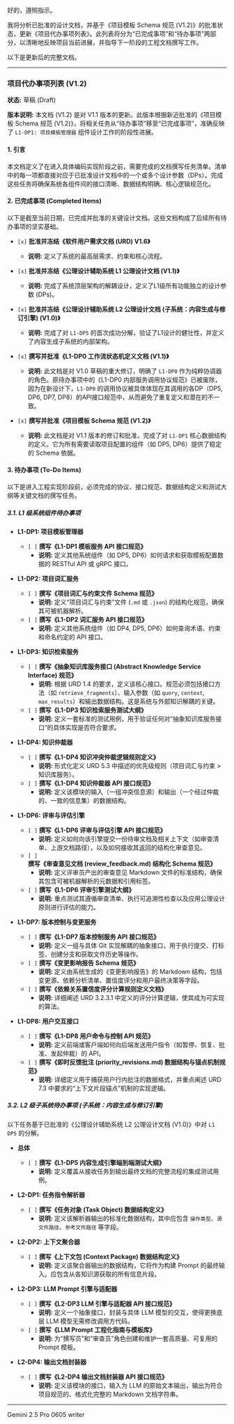 好的，遵照指示。

我将分析已批准的设计文档，并基于《项目模板 Schema 规范 (V1.2)》的批准状态，更新《项目代办事项列表》。此列表将分为“已完成事项”和“待办事项”两部分，以清晰地反映项目当前进展，并指导下一阶段的工程文档撰写工作。

以下是更新后的完整文档。

---

### **项目代办事项列表 (V1.2)**

**状态:** 草稿 (Draft)

**版本说明:** 本文档 (V1.2) 是对 V1.1 版本的更新。此版本根据新近批准的《项目模板 Schema 规范 (V1.2)》，将相关任务从“待办事项”移至“已完成事项”，准确反映了 `L1-DP1: 项目模板管理器` 组件设计工作的阶段性进展。

#### **1. 引言**

本文档定义了在进入具体编码实现阶段之前，需要完成的文档撰写任务清单。清单中的每一项都直接对应于已批准设计文档中的一个或多个设计参数（DPs）。完成这些任务将确保系统各组件间的接口清晰、数据结构明确、核心逻辑规范化。

#### **2. 已完成事项 (Completed Items)**

以下是截至当前日期，已完成并批准的关键设计文档。这些文档构成了后续所有待办事项的坚实基础。

*   `[x]` **批准并冻结《软件用户需求文档 (URD) V1.6》**
    *   **说明:** 定义了系统的最高层需求、约束和核心流程。

*   `[x]` **批准并冻结《公理设计辅助系统 L1 公理设计文档 (V1.1)》**
    *   **说明:** 完成了系统顶层架构的解耦设计，定义了L1级所有功能独立的设计参数 (DPs)。

*   `[x]` **批准并冻结《公理设计辅助系统 L2 公理设计文档 (子系统：内容生成与修订引擎) (V1.0)》**
    *   **说明:** 完成了对 `L1-DP5` 的首次成功分解，验证了L1设计的健壮性，并定义了内容生成子系统的内部架构。

*   `[x]` **撰写并批准《L1-DP0 工作流状态机定义文档 (V1.1)》**
    *   **说明:** 此文档是对 V1.0 草稿的重大修订，明确了 `L1-DP0` 作为纯粹协调器的角色。原待办事项中的《L1-DP0 内部服务调用协议规范》已被废除，因为在新设计下，`L1-DP0` 的调用协议被具体体现在其调用的各DP（DP5, DP6, DP7, DP8）的API接口规范中，从而避免了重复定义和潜在的不一致。

*   `[x]` **撰写并批准《项目模板 Schema 规范 (V1.2)》**
    *   **说明:** 此文档是对 V1.1 版本的修订和批准，完成了对 `L1-DP1` 核心数据结构的定义。它为所有需要读取项目配置的组件（如 DP5, DP6）提供了稳定的 Schema 依据。

#### **3. 待办事项 (To-Do Items)**

以下是进入工程实现阶段前，必须完成的协议、接口规范、数据结构定义和测试大纲等关键文档的撰写任务。

##### **3.1. L1 级系统组件待办事项**

*   **L1-DP1: 项目模板管理器**
    *   `[ ]` **撰写《L1-DP1 模板服务 API 接口规范》**
        *   **说明:** 定义其他系统组件（如 DP5, DP6）如何请求和获取模板配置数据的 RESTful API 或 gRPC 接口。

*   **L1-DP2: 项目词汇服务**
    *   `[ ]` **撰写《项目词汇与约束文件 Schema 规范》**
        *   **说明:** 定义“项目词汇与约束”文件 (`.md` 或 `.json`) 的结构化规范，确保其可被机器解析。
    *   `[ ]` **撰写《L1-DP2 词汇服务 API 接口规范》**
        *   **说明:** 定义其他系统组件（如 DP4, DP5, DP6）如何查询术语、约束和命名约定的 API 接口。

*   **L1-DP3: 知识检索服务**
    *   `[ ]` **撰写《抽象知识库服务接口 (Abstract Knowledge Service Interface) 规范》**
        *   **说明:** 根据 URD 1.4 的要求，定义该核心接口。规范必须包括接口方法（如 `retrieve_fragments`）、输入参数（如 `query`, `context`, `max_results`）和输出数据结构。这是系统与外部知识解耦的关键。
    *   `[ ]` **撰写《L1-DP3 知识检索服务测试大纲》**
        *   **说明:** 定义一套标准的测试用例，用于验证任何对“抽象知识库服务接口”的具体实现是否符合要求。

*   **L1-DP4: 知识仲裁器**
    *   `[ ]` **撰写《L1-DP4 知识冲突仲裁逻辑规则定义》**
        *   **说明:** 形式化定义 URD 5.3 中描述的优先级规则（项目词汇与约束 > 知识库服务）。
    *   `[ ]` **撰写《L1-DP4 知识仲裁器 API 接口规范》**
        *   **说明:** 定义该模块的输入（一组冲突信息源）和输出（一个经过仲裁的、一致的信息集）的数据结构。

*   **L1-DP6: 评审与评估引擎**
    *   `[ ]` **撰写《L1-DP6 评审与评估引擎 API 接口规范》**
        *   **说明:** 定义如何向该引擎提交一份待审文档及相关上下文（如审查清单、上游文档路径），以及如何接收其返回的结构化审查意见。
    *   `[ ]` **撰写《审查意见文档 (review_feedback.md) 结构化 Schema 规范》**
        *   **说明:** 定义评审员产出的审查意见 Markdown 文件的标准结构，确保其包含可被机器解析的元数据和引用标签。
    *   `[ ]` **撰写《L1-DP6 评审引擎测试大纲》**
        *   **说明:** 重点测试其遵循审查清单、执行可追溯性检查以及应用公理设计原则进行评估的能力。

*   **L1-DP7: 版本控制与变更服务**
    *   `[ ]` **撰写《L1-DP7 版本控制服务 API 接口规范》**
        *   **说明:** 定义一组与具体 Git 实现解耦的抽象接口，用于执行提交、打标签、创建分支和获取文件历史等操作。
    *   `[ ]` **撰写《变更影响报告 Schema 规范》**
        *   **说明:** 定义由系统生成的《变更影响报告》的 Markdown 结构，包括变更源、依赖分析清单、置信度评分和用户最终决策等字段。
    *   `[ ]` **撰写《依赖关系置信度评分计算规则定义文档》**
        *   **说明:** 详细阐述 URD 3.2.3.1 中定义的评分计算逻辑，使其成为可实现的算法。

*   **L1-DP8: 用户交互接口**
    *   `[ ]` **撰写《L1-DP8 用户命令与控制 API 规范》**
        *   **说明:** 定义前端或客户端如何向后端发送用户指令（如暂停、恢复、批准、发起仲裁）的 API。
    *   `[ ]` **撰写《即时反馈批注 (priority_revisions.md) 数据结构与锚点机制规范》**
        *   **说明:** 详细定义用于捕获用户行内批注的数据格式，并重点阐述 URD 7.3 中要求的“上下文片段锚点”机制的实现逻辑。

##### **3.2. L2 级子系统待办事项 (子系统：内容生成与修订引擎)**

以下任务基于已批准的《公理设计辅助系统 L2 公理设计文档 (V1.0)》中对 `L1 DP5` 的分解。

*   **总体**
    *   `[ ]` **撰写《L1-DP5 内容生成引擎端到端测试大纲》**
        *   **说明:** 定义覆盖从接收任务到输出最终文档的完整流程的集成测试用例。

*   **L2-DP1: 任务指令解析器**
    *   `[ ]` **撰写《任务对象 (Task Object) 数据结构定义》**
        *   **说明:** 定义该解析器输出的标准化数据结构，其中应包含 `操作类型`、`源文件路径`、`参考文件路径` 等字段。

*   **L2-DP2: 上下文聚合器**
    *   `[ ]` **撰写《上下文包 (Context Package) 数据结构定义》**
        *   **说明:** 定义该聚合器输出的数据结构，它将作为构建 Prompt 的最终输入。应包含从各知识源获取的所有信息片段。

*   **L2-DP3: LLM Prompt 引擎与适配器**
    *   `[ ]` **撰写《L2-DP3 LLM 引擎与适配器 API 接口规范》**
        *   **说明:** 定义一个抽象接口，封装与具体 LLM 模型的交互，使得更换底层 LLM 模型无需修改调用方代码。
    *   `[ ]` **撰写《LLM Prompt 工程化指南与模板库》**
        *   **说明:** 为“撰写员”和“审查员”角色创建和维护一套高质量、可复用的 Prompt 模板。

*   **L2-DP4: 输出文档封装器**
    *   `[ ]` **撰写《L2-DP4 输出文档封装器 API 接口规范》**
        *   **说明:** 定义该模块的接口，输入为 LLM 的原始文本输出，输出为符合项目规范的、格式化完整的 Markdown 文档字符串。

---
Gemini 2.5 Pro 0605 writer